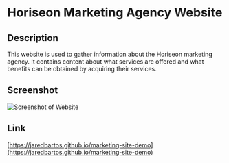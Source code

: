 # Horiseon Marketing Agency Website

## Description

This website is used to gather information about the Horiseon marketing agency. It contains content about what services are offered and what benefits can be obtained by acquiring their services.

## Screenshot

![Screenshot of Website](./assets/images/horiseon_screenshot.png)

## Link

[https://jaredbartos.github.io/marketing-site-demo](https://jaredbartos.github.io/marketing-site-demo)